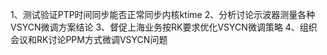 1、测试验证PTP时间同步能否正常同步内核ktime
2、分析讨论示波器测量各种VSYCN微调方案结论
3、督促上海业务按RK要求优化VSYCN微调策略
4、组织会议和RK讨论PPM方式微调VSYCN问题